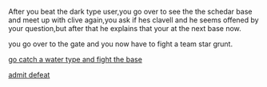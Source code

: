 After you beat the dark type user,you go over to see the the schedar base and meet up with clive again,you ask if hes clavell and he seems offened by your question,but after that he explains that your at the next base now.

you go over to the gate and you now have to fight a team star grunt.

[go catch a water type and fight the base](Mela-defeat.md)

[admit defeat](Team-star-defeat.md)